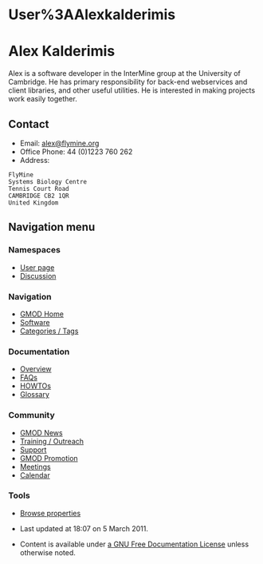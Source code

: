 



<span id="top"></span>




# <span dir="auto">User%3AAlexkalderimis</span>









# <span id="Alex_Kalderimis" class="mw-headline">Alex Kalderimis</span>

Alex is a software developer in the InterMine group at the University of
Cambridge. He has primary responsibility for back-end webservices and
client libraries, and other useful utilities. He is interested in making
projects work easily together.

## <span id="Contact" class="mw-headline">Contact</span>

- Email: alex@flymine.org
- Office Phone: 44 (0)1223 760 262
- Address:

<!-- -->

    FlyMine
    Systems Biology Centre
    Tennis Court Road
    CAMBRIDGE CB2 1QR
    United Kingdom








## Navigation menu



### Namespaces

- <span id="ca-nstab-user"><a href="User%3AAlexkalderimis" accesskey="c"
  title="View the user page [c]">User page</a></span>
- <span id="ca-talk"><a href="User_talk%3AAlexkalderimis" accesskey="t"
  title="Discussion about the content page [t]">Discussion</a></span>





### Navigation



- <span id="n-GMOD-Home">[GMOD Home](Main_Page)</span>
- <span id="n-Software">[Software](GMOD_Components)</span>
- <span id="n-Categories-.2F-Tags">[Categories /
  Tags](Categories)</span>




### Documentation



- <span id="n-Overview">[Overview](Overview)</span>
- <span id="n-FAQs">[FAQs](Category%3AFAQ)</span>
- <span id="n-HOWTOs">[HOWTOs](Category%3AHOWTO)</span>
- <span id="n-Glossary">[Glossary](Glossary)</span>




### Community



- <span id="n-GMOD-News">[GMOD News](GMOD_News)</span>
- <span id="n-Training-.2F-Outreach">[Training /
  Outreach](Training_and_Outreach)</span>
- <span id="n-Support">[Support](Support)</span>
- <span id="n-GMOD-Promotion">[GMOD Promotion](GMOD_Promotion)</span>
- <span id="n-Meetings">[Meetings](Meetings)</span>
- <span id="n-Calendar">[Calendar](Calendar)</span>




### Tools

- <span id="t-smwbrowselink"><a href="Special%253ABrowse/User%3AAlexkalderimis" rel="smw-browse">Browse
  properties</a></span>



- <span id="footer-info-lastmod">Last updated at 18:07 on 5 March
  2011.</span>
<!-- - <span id="footer-info-viewcount">9,994 page views.</span> -->
- <span id="footer-info-copyright">Content is available under
  <a href="http://www.gnu.org/licenses/fdl-1.3.html" class="external"
  rel="nofollow">a GNU Free Documentation License</a> unless otherwise
  noted.</span>

<!-- -->



<!-- -->




